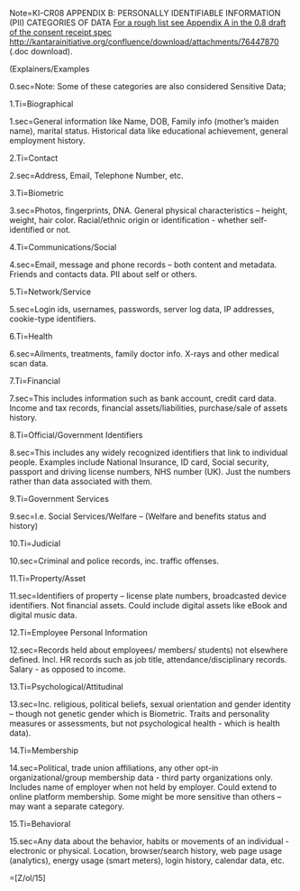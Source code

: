 Note=KI-CR08 APPENDIX B: PERSONALLY IDENTIFIABLE INFORMATION (PII) CATEGORIES OF DATA  <a href="http://kantarainitiative.org/confluence/download/attachments/76447870/KI-CR08-DRAFT-Recommendation.doc?version=1&modificationDate=1470988059000&api=v2">
For a rough list see Appendix A in the 0.8 draft of the consent receipt spec http://kantarainitiative.org/confluence/download/attachments/76447870</a> (.doc download).

(Explainers/Examples

0.sec=Note: Some of these categories are also considered Sensitive Data; 

1.Ti=Biographical

1.sec=General information like Name, DOB, Family info (mother’s maiden name), marital status. Historical data like educational achievement, general employment history.

2.Ti=Contact

2.sec=Address, Email, Telephone Number, etc.

3.Ti=Biometric

3.sec=Photos, fingerprints, DNA. General physical characteristics – height, weight, hair color. Racial/ethnic origin or identification - whether self-identified or not.

4.Ti=Communications/Social

4.sec=Email, message and phone records – both content and metadata. Friends and contacts data. PII about self or others.

5.Ti=Network/Service

5.sec=Login ids, usernames, passwords, server log data, IP addresses, cookie-type identifiers.

6.Ti=Health

6.sec=Ailments, treatments, family doctor info. X-rays and other medical scan data.

7.Ti=Financial

7.sec=This includes information such as bank account, credit card data. Income and tax records, financial assets/liabilities, purchase/sale of assets history.

8.Ti=Official/Government Identifiers

8.sec=This includes any widely recognized identifiers that link to individual people. Examples include National Insurance, ID card, Social security, passport and driving license numbers, NHS number (UK). Just the numbers rather than data associated with them.

9.Ti=Government Services

9.sec=I.e. Social Services/Welfare – (Welfare and benefits status and history)

10.Ti=Judicial

10.sec=Criminal and police records, inc. traffic offenses.

11.Ti=Property/Asset

11.sec=Identifiers of property – license plate numbers, broadcasted device identifiers. Not financial assets. Could include digital assets like eBook and digital music data.

12.Ti=Employee Personal Information

12.sec=Records held about employees/ members/ students) not elsewhere defined. Incl. HR records such as job title, attendance/disciplinary records. Salary - as opposed to income.

13.Ti=Psychological/Attitudinal

13.sec=Inc. religious, political beliefs, sexual orientation and gender identity – though not genetic gender which is Biometric. Traits and personality measures or assessments, but not psychological health - which is health data).

14.Ti=Membership

14.sec=Political, trade union affiliations, any other opt-in organizational/group membership data - third party organizations only. Includes name of employer when not held by employer. Could extend to online platform membership. Some might be more sensitive than others – may want a separate category.

15.Ti=Behavioral

15.sec=Any data about the behavior, habits or movements of an individual - electronic or physical. Location, browser/search history, web page usage (analytics), energy usage (smart meters), login history, calendar data, etc.

=[Z/ol/15]